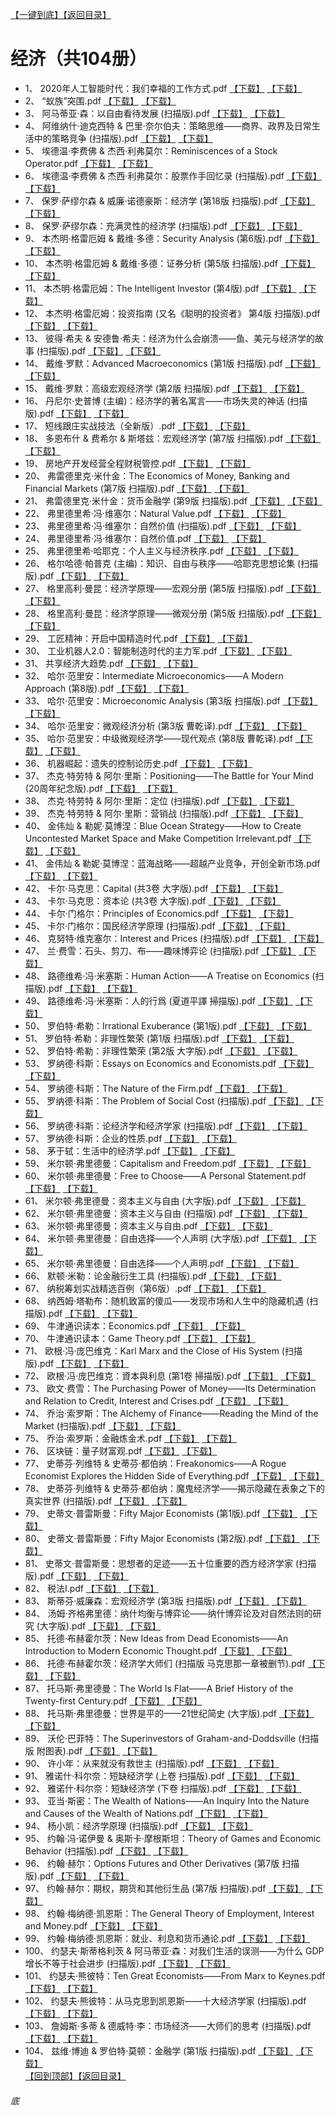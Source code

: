 [【一键到底】](#底)[【返回目录】](/README.md)
# 经济（共104册）
*	1、	2020年人工智能时代：我们幸福的工作方式.pdf	[【下载】](https://474b.com/file/25713053-435949483)	[【下载】](http://search.dangdang.com/?key=%2020年人工智能时代：我们幸福的工作方式%&act=input)
*	2、	“蚁族”突围.pdf	[【下载】](https://474b.com/file/25713053-435949478)	[【下载】](http://search.dangdang.com/?key=%“蚁族”突围%&act=input)
*	3、	阿马蒂亚·森：以自由看待发展 (扫描版).pdf	[【下载】](https://474b.com/file/25713053-435949496)	[【下载】](http://search.dangdang.com/?key=%阿马蒂亚·森：以自由看待发展扫描版%&act=input)
*	4、	阿维纳什·迪克西特 & 巴里·奈尔伯夫：策略思维——商界、政界及日常生活中的策略竞争 (扫描版).pdf	[【下载】](https://474b.com/file/25713053-435949516)	[【下载】](http://search.dangdang.com/?key=%阿维纳什·迪克西特&巴里·奈尔伯夫：策略思维——商界、政界及日常生活中的策略竞争扫描版%&act=input)
*	5、	埃德温·李费佛 & 杰西·利弗莫尔：Reminiscences of a Stock Operator.pdf	[【下载】](https://474b.com/file/25713053-435949520)	[【下载】](http://search.dangdang.com/?key=%埃德温·李费佛&杰西·利弗莫尔：ReminiscencesofaStockOperator%&act=input)
*	6、	埃德温·李费佛 & 杰西·利弗莫尔：股票作手回忆录 (扫描版).pdf	[【下载】](https://474b.com/file/25713053-435949530)	[【下载】](http://search.dangdang.com/?key=%埃德温·李费佛&杰西·利弗莫尔：股票作手回忆录扫描版%&act=input)
*	7、	保罗·萨缪尔森 & 威廉·诺德豪斯：经济学 (第18版 扫描版).pdf	[【下载】](https://474b.com/file/25713053-435949558)	[【下载】](http://search.dangdang.com/?key=%保罗·萨缪尔森&威廉·诺德豪斯：经济学第18版扫描版%&act=input)
*	8、	保罗·萨缪尔森：充满灵性的经济学 (扫描版).pdf	[【下载】](https://474b.com/file/25713053-435949565)	[【下载】](http://search.dangdang.com/?key=%保罗·萨缪尔森：充满灵性的经济学扫描版%&act=input)
*	9、	本杰明·格雷厄姆 & 戴维·多德：Security Analysis (第6版).pdf	[【下载】](https://474b.com/file/25713053-435949573)	[【下载】](http://search.dangdang.com/?key=%本杰明·格雷厄姆&戴维·多德：SecurityAnalysis第6版%&act=input)
*	10、	本杰明·格雷厄姆 & 戴维·多德：证券分析 (第5版 扫描版).pdf	[【下载】](https://474b.com/file/25713053-435949595)	[【下载】](http://search.dangdang.com/?key=%本杰明·格雷厄姆&戴维·多德：证券分析第5版扫描版%&act=input)
*	11、	本杰明·格雷厄姆：The Intelligent Investor (第4版).pdf	[【下载】](https://474b.com/file/25713053-435949604)	[【下载】](http://search.dangdang.com/?key=%本杰明·格雷厄姆：TheIntelligentInvestor第4版%&act=input)
*	12、	本杰明·格雷厄姆：投资指南 (又名《聪明的投资者》 第4版 扫描版).pdf	[【下载】](https://474b.com/file/25713053-435949617)	[【下载】](http://search.dangdang.com/?key=%本杰明·格雷厄姆：投资指南又名《聪明的投资者》第4版扫描版%&act=input)
*	13、	彼得·希夫 & 安德鲁·希夫：经济为什么会崩溃——鱼、美元与经济学的故事 (扫描版).pdf	[【下载】](https://474b.com/file/25713053-435949637)	[【下载】](http://search.dangdang.com/?key=%彼得·希夫&安德鲁·希夫：经济为什么会崩溃——鱼、美元与经济学的故事扫描版%&act=input)
*	14、	戴维·罗默：Advanced Macroeconomics (第1版 扫描版).pdf	[【下载】](https://474b.com/file/25713053-435949684)	[【下载】](http://search.dangdang.com/?key=%戴维·罗默：AdvancedMacroeconomics第1版扫描版%&act=input)
*	15、	戴维·罗默：高级宏观经济学 (第2版 扫描版).pdf	[【下载】](https://474b.com/file/25713053-435949718)	[【下载】](http://search.dangdang.com/?key=%戴维·罗默：高级宏观经济学第2版扫描版%&act=input)
*	16、	丹尼尔·史普博 (主编)：经济学的著名寓言——市场失灵的神话 (扫描版).pdf	[【下载】](https://474b.com/file/25713053-435949737)	[【下载】](http://search.dangdang.com/?key=%丹尼尔·史普博主编：经济学的著名寓言——市场失灵的神话扫描版%&act=input)
*	17、	短线跟庄实战技法（全新版）.pdf	[【下载】](https://474b.com/file/25713053-435949762)	[【下载】](http://search.dangdang.com/?key=%短线跟庄实战技法全新版%&act=input)
*	18、	多恩布什 & 费希尔 & 斯塔兹：宏观经济学 (第7版 扫描版).pdf	[【下载】](https://474b.com/file/25713053-435949792)	[【下载】](http://search.dangdang.com/?key=%多恩布什&费希尔&斯塔兹：宏观经济学第7版扫描版%&act=input)
*	19、	房地产开发经营全程财税管控.pdf	[【下载】](https://474b.com/file/25713053-435949803)	[【下载】](http://search.dangdang.com/?key=%房地产开发经营全程财税管控%&act=input)
*	20、	弗雷德里克·米什金：The Economics of Money, Banking and Financial Markets (第7版 扫描版).pdf	[【下载】](https://474b.com/file/25713053-435949817)	[【下载】](http://search.dangdang.com/?key=%弗雷德里克·米什金：TheEconomicsofMoney,BankingandFinancialMarkets第7版扫描版%&act=input)
*	21、	弗雷德里克·米什金：货币金融学 (第9版 扫描版).pdf	[【下载】](https://474b.com/file/25713053-435949893)	[【下载】](http://search.dangdang.com/?key=%弗雷德里克·米什金：货币金融学第9版扫描版%&act=input)
*	22、	弗里德里希·冯·维塞尔：Natural Value.pdf	[【下载】](https://474b.com/file/25713053-435949895)	[【下载】](http://search.dangdang.com/?key=%弗里德里希·冯·维塞尔：NaturalValue%&act=input)
*	23、	弗里德里希·冯·维塞尔：自然价值 (扫描版).pdf	[【下载】](https://474b.com/file/25713053-435949924)	[【下载】](http://search.dangdang.com/?key=%弗里德里希·冯·维塞尔：自然价值扫描版%&act=input)
*	24、	弗里德里希·冯·维塞尔：自然价值.pdf	[【下载】](https://474b.com/file/25713053-435949928)	[【下载】](http://search.dangdang.com/?key=%弗里德里希·冯·维塞尔：自然价值%&act=input)
*	25、	弗里德里希·哈耶克：个人主义与经济秩序.pdf	[【下载】](https://474b.com/file/25713053-435949936)	[【下载】](http://search.dangdang.com/?key=%弗里德里希·哈耶克：个人主义与经济秩序%&act=input)
*	26、	格尔哈德·帕普克 (主编)：知识、自由与秩序——哈耶克思想论集 (扫描版).pdf	[【下载】](https://474b.com/file/25713053-435949942)	[【下载】](http://search.dangdang.com/?key=%格尔哈德·帕普克主编：知识、自由与秩序——哈耶克思想论集扫描版%&act=input)
*	27、	格里高利·曼昆：经济学原理——宏观分册 (第5版 扫描版).pdf	[【下载】](https://474b.com/file/25713053-435949988)	[【下载】](http://search.dangdang.com/?key=%格里高利·曼昆：经济学原理——宏观分册第5版扫描版%&act=input)
*	28、	格里高利·曼昆：经济学原理——微观分册 (第5版 扫描版).pdf	[【下载】](https://474b.com/file/25713053-435950040)	[【下载】](http://search.dangdang.com/?key=%格里高利·曼昆：经济学原理——微观分册第5版扫描版%&act=input)
*	29、	工匠精神：开启中国精造时代.pdf	[【下载】](https://474b.com/file/25713053-435950055)	[【下载】](http://search.dangdang.com/?key=%工匠精神：开启中国精造时代%&act=input)
*	30、	工业机器人2.0：智能制造时代的主力军.pdf	[【下载】](https://474b.com/file/25713053-435950102)	[【下载】](http://search.dangdang.com/?key=%工业机器人2.0：智能制造时代的主力军%&act=input)
*	31、	共享经济大趋势.pdf	[【下载】](https://474b.com/file/25713053-435950131)	[【下载】](http://search.dangdang.com/?key=%共享经济大趋势%&act=input)
*	32、	哈尔·范里安：Intermediate Microeconomics——A Modern Approach (第8版).pdf	[【下载】](https://474b.com/file/25713053-435950132)	[【下载】](http://search.dangdang.com/?key=%哈尔·范里安：IntermediateMicroeconomics——AModernApproach第8版%&act=input)
*	33、	哈尔·范里安：Microeconomic Analysis (第3版 扫描版).pdf	[【下载】](https://474b.com/file/25713053-435950152)	[【下载】](http://search.dangdang.com/?key=%哈尔·范里安：MicroeconomicAnalysis第3版扫描版%&act=input)
*	34、	哈尔·范里安：微观经济分析 (第3版 曹乾译).pdf	[【下载】](https://474b.com/file/25713053-435950162)	[【下载】](http://search.dangdang.com/?key=%哈尔·范里安：微观经济分析第3版曹乾译%&act=input)
*	35、	哈尔·范里安：中级微观经济学——现代观点 (第8版 曹乾译).pdf	[【下载】](https://474b.com/file/25713053-435950174)	[【下载】](http://search.dangdang.com/?key=%哈尔·范里安：中级微观经济学——现代观点第8版曹乾译%&act=input)
*	36、	机器崛起：遗失的控制论历史.pdf	[【下载】](https://474b.com/file/25713053-435950214)	[【下载】](http://search.dangdang.com/?key=%机器崛起：遗失的控制论历史%&act=input)
*	37、	杰克·特劳特 & 阿尔·里斯：Positioning——The Battle for Your Mind (20周年纪念版).pdf	[【下载】](https://474b.com/file/25713053-435950220)	[【下载】](http://search.dangdang.com/?key=%杰克·特劳特&阿尔·里斯：Positioning——TheBattleforYourMind20周年纪念版%&act=input)
*	38、	杰克·特劳特 & 阿尔·里斯：定位 (扫描版).pdf	[【下载】](https://474b.com/file/25713053-435950234)	[【下载】](http://search.dangdang.com/?key=%杰克·特劳特&阿尔·里斯：定位扫描版%&act=input)
*	39、	杰克·特劳特 & 阿尔·里斯：营销战 (扫描版).pdf	[【下载】](https://474b.com/file/25713053-435950244)	[【下载】](http://search.dangdang.com/?key=%杰克·特劳特&阿尔·里斯：营销战扫描版%&act=input)
*	40、	金伟灿 & 勒妮·莫博涅：Blue Ocean Strategy——How to Create Uncontested Market Space and Make Competition Irrelevant.pdf	[【下载】](https://474b.com/file/25713053-435950248)	[【下载】](http://search.dangdang.com/?key=%金伟灿&勒妮·莫博涅：BlueOceanStrategy——HowtoCreateUncontestedMarketSpaceandMakeCompetitionIrrelevant%&act=input)
*	41、	金伟灿 & 勒妮·莫博涅：蓝海战略——超越产业竞争，开创全新市场.pdf	[【下载】](https://474b.com/file/25713053-435950253)	[【下载】](http://search.dangdang.com/?key=%金伟灿&勒妮·莫博涅：蓝海战略——超越产业竞争，开创全新市场%&act=input)
*	42、	卡尔·马克思：Capital (共3卷 大字版).pdf	[【下载】](https://474b.com/file/25713053-435950258)	[【下载】](http://search.dangdang.com/?key=%卡尔·马克思：Capital共3卷大字版%&act=input)
*	43、	卡尔·马克思：资本论 (共3卷 大字版).pdf	[【下载】](https://474b.com/file/25713053-435950274)	[【下载】](http://search.dangdang.com/?key=%卡尔·马克思：资本论共3卷大字版%&act=input)
*	44、	卡尔·门格尔：Principles of Economics.pdf	[【下载】](https://474b.com/file/25713053-435950278)	[【下载】](http://search.dangdang.com/?key=%卡尔·门格尔：PrinciplesofEconomics%&act=input)
*	45、	卡尔·门格尔：国民经济学原理 (扫描版).pdf	[【下载】](https://474b.com/file/25713053-435950286)	[【下载】](http://search.dangdang.com/?key=%卡尔·门格尔：国民经济学原理扫描版%&act=input)
*	46、	克努特·维克塞尔：Interest and Prices (扫描版).pdf	[【下载】](https://474b.com/file/25713053-435950299)	[【下载】](http://search.dangdang.com/?key=%克努特·维克塞尔：InterestandPrices扫描版%&act=input)
*	47、	兰·费雪：石头、剪刀、布——趣味博弈论 (扫描版).pdf	[【下载】](https://474b.com/file/25713053-435950315)	[【下载】](http://search.dangdang.com/?key=%兰·费雪：石头、剪刀、布——趣味博弈论扫描版%&act=input)
*	48、	路德维希·冯·米塞斯：Human Action——A Treatise on Economics (扫描版).pdf	[【下载】](https://474b.com/file/25713053-435950368)	[【下载】](http://search.dangdang.com/?key=%路德维希·冯·米塞斯：HumanAction——ATreatiseonEconomics扫描版%&act=input)
*	49、	路德维希·冯·米塞斯：人的行爲 (夏道平譯 掃描版).pdf	[【下载】](https://474b.com/file/25713053-435950434)	[【下载】](http://search.dangdang.com/?key=%路德维希·冯·米塞斯：人的行爲夏道平譯掃描版%&act=input)
*	50、	罗伯特·希勒：Irrational Exuberance (第1版).pdf	[【下载】](https://474b.com/file/25713053-435950437)	[【下载】](http://search.dangdang.com/?key=%罗伯特·希勒：IrrationalExuberance第1版%&act=input)
*	51、	罗伯特·希勒：非理性繁荣 (第1版 扫描版).pdf	[【下载】](https://474b.com/file/25713053-435950451)	[【下载】](http://search.dangdang.com/?key=%罗伯特·希勒：非理性繁荣第1版扫描版%&act=input)
*	52、	罗伯特·希勒：非理性繁荣 (第2版 大字版).pdf	[【下载】](https://474b.com/file/25713053-435950458)	[【下载】](http://search.dangdang.com/?key=%罗伯特·希勒：非理性繁荣第2版大字版%&act=input)
*	53、	罗纳德·科斯：Essays on Economics and Economists.pdf	[【下载】](https://474b.com/file/25713053-435950469)	[【下载】](http://search.dangdang.com/?key=%罗纳德·科斯：EssaysonEconomicsandEconomists%&act=input)
*	54、	罗纳德·科斯：The Nature of the Firm.pdf	[【下载】](https://474b.com/file/25713053-435950471)	[【下载】](http://search.dangdang.com/?key=%罗纳德·科斯：TheNatureoftheFirm%&act=input)
*	55、	罗纳德·科斯：The Problem of Social Cost (扫描版).pdf	[【下载】](https://474b.com/file/25713053-435950479)	[【下载】](http://search.dangdang.com/?key=%罗纳德·科斯：TheProblemofSocialCost扫描版%&act=input)
*	56、	罗纳德·科斯：论经济学和经济学家 (扫描版).pdf	[【下载】](https://474b.com/file/25713053-435950510)	[【下载】](http://search.dangdang.com/?key=%罗纳德·科斯：论经济学和经济学家扫描版%&act=input)
*	57、	罗纳德·科斯：企业的性质.pdf	[【下载】](https://474b.com/file/25713053-435950511)	[【下载】](http://search.dangdang.com/?key=%罗纳德·科斯：企业的性质%&act=input)
*	58、	茅于轼：生活中的经济学.pdf	[【下载】](https://474b.com/file/25713053-435950513)	[【下载】](http://search.dangdang.com/?key=%茅于轼：生活中的经济学%&act=input)
*	59、	米尔顿·弗里德曼：Capitalism and Freedom.pdf	[【下载】](https://474b.com/file/25713053-435950518)	[【下载】](http://search.dangdang.com/?key=%米尔顿·弗里德曼：CapitalismandFreedom%&act=input)
*	60、	米尔顿·弗里德曼：Free to Choose——A Personal Statement.pdf	[【下载】](https://474b.com/file/25713053-435950523)	[【下载】](http://search.dangdang.com/?key=%米尔顿·弗里德曼：FreetoChoose——APersonalStatement%&act=input)
*	61、	米尔顿·弗里德曼：资本主义与自由 (大字版).pdf	[【下载】](https://474b.com/file/25713053-435950525)	[【下载】](http://search.dangdang.com/?key=%米尔顿·弗里德曼：资本主义与自由大字版%&act=input)
*	62、	米尔顿·弗里德曼：资本主义与自由 (扫描版).pdf	[【下载】](https://474b.com/file/25713053-435950544)	[【下载】](http://search.dangdang.com/?key=%米尔顿·弗里德曼：资本主义与自由扫描版%&act=input)
*	63、	米尔顿·弗里德曼：资本主义与自由.pdf	[【下载】](https://474b.com/file/25713053-435950548)	[【下载】](http://search.dangdang.com/?key=%米尔顿·弗里德曼：资本主义与自由%&act=input)
*	64、	米尔顿·弗里德曼：自由选择——个人声明 (大字版).pdf	[【下载】](https://474b.com/file/25713053-435950553)	[【下载】](http://search.dangdang.com/?key=%米尔顿·弗里德曼：自由选择——个人声明大字版%&act=input)
*	65、	米尔顿·弗里德曼：自由选择——个人声明.pdf	[【下载】](https://474b.com/file/25713053-435950558)	[【下载】](http://search.dangdang.com/?key=%米尔顿·弗里德曼：自由选择——个人声明%&act=input)
*	66、	默顿·米勒：论金融衍生工具 (扫描版).pdf	[【下载】](https://474b.com/file/25713053-435950563)	[【下载】](http://search.dangdang.com/?key=%默顿·米勒：论金融衍生工具扫描版%&act=input)
*	67、	纳税筹划实战精选百例（第6版）.pdf	[【下载】](https://474b.com/file/25713053-435950576)	[【下载】](http://search.dangdang.com/?key=%纳税筹划实战精选百例第6版%&act=input)
*	68、	纳西姆·塔勒布：随机致富的傻瓜——发现市场和人生中的隐藏机遇 (扫描版).pdf	[【下载】](https://474b.com/file/25713053-435950613)	[【下载】](http://search.dangdang.com/?key=%纳西姆·塔勒布：随机致富的傻瓜——发现市场和人生中的隐藏机遇扫描版%&act=input)
*	69、	牛津通识读本：Economics.pdf	[【下载】](https://474b.com/file/25713053-435950623)	[【下载】](http://search.dangdang.com/?key=%牛津通识读本：Economics%&act=input)
*	70、	牛津通识读本：Game Theory.pdf	[【下载】](https://474b.com/file/25713053-435950634)	[【下载】](http://search.dangdang.com/?key=%牛津通识读本：GameTheory%&act=input)
*	71、	欧根·冯·庞巴维克：Karl Marx and the Close of His System (扫描版).pdf	[【下载】](https://474b.com/file/25713053-435950651)	[【下载】](http://search.dangdang.com/?key=%欧根·冯·庞巴维克：KarlMarxandtheCloseofHisSystem扫描版%&act=input)
*	72、	欧根·冯·庞巴维克：資本與利息 (第1卷 掃描版).pdf	[【下载】](https://474b.com/file/25713053-435950676)	[【下载】](http://search.dangdang.com/?key=%欧根·冯·庞巴维克：資本與利息第1卷掃描版%&act=input)
*	73、	欧文·费雪：The Purchasing Power of Money——Its Determination and Relation to Credit, Interest and Crises.pdf	[【下载】](https://474b.com/file/25713053-435950695)	[【下载】](http://search.dangdang.com/?key=%欧文·费雪：ThePurchasingPowerofMoney——ItsDeterminationandRelationtoCredit,InterestandCrises%&act=input)
*	74、	乔治·索罗斯：The Alchemy of Finance——Reading the Mind of the Market (扫描版).pdf	[【下载】](https://474b.com/file/25713053-435950742)	[【下载】](http://search.dangdang.com/?key=%乔治·索罗斯：TheAlchemyofFinance——ReadingtheMindoftheMarket扫描版%&act=input)
*	75、	乔治·索罗斯：金融炼金术.pdf	[【下载】](https://474b.com/file/25713053-435950746)	[【下载】](http://search.dangdang.com/?key=%乔治·索罗斯：金融炼金术%&act=input)
*	76、	区块链：量子财富观.pdf	[【下载】](https://474b.com/file/25713053-435950766)	[【下载】](http://search.dangdang.com/?key=%区块链：量子财富观%&act=input)
*	77、	史蒂芬·列维特 & 史蒂芬·都伯纳：Freakonomics——A Rogue Economist Explores the Hidden Side of Everything.pdf	[【下载】](https://474b.com/file/25713053-435950779)	[【下载】](http://search.dangdang.com/?key=%史蒂芬·列维特&史蒂芬·都伯纳：Freakonomics——ARogueEconomistExplorestheHiddenSideofEverything%&act=input)
*	78、	史蒂芬·列维特 & 史蒂芬·都伯纳：魔鬼经济学——揭示隐藏在表象之下的真实世界 (扫描版).pdf	[【下载】](https://474b.com/file/25713053-435950829)	[【下载】](http://search.dangdang.com/?key=%史蒂芬·列维特&史蒂芬·都伯纳：魔鬼经济学——揭示隐藏在表象之下的真实世界扫描版%&act=input)
*	79、	史蒂文·普雷斯曼：Fifty Major Economists (第1版).pdf	[【下载】](https://474b.com/file/25713053-435950836)	[【下载】](http://search.dangdang.com/?key=%史蒂文·普雷斯曼：FiftyMajorEconomists第1版%&act=input)
*	80、	史蒂文·普雷斯曼：Fifty Major Economists (第2版).pdf	[【下载】](https://474b.com/file/25713053-435950841)	[【下载】](http://search.dangdang.com/?key=%史蒂文·普雷斯曼：FiftyMajorEconomists第2版%&act=input)
*	81、	史蒂文·普雷斯曼：思想者的足迹——五十位重要的西方经济学家 (扫描版).pdf	[【下载】](https://474b.com/file/25713053-435950855)	[【下载】](http://search.dangdang.com/?key=%史蒂文·普雷斯曼：思想者的足迹——五十位重要的西方经济学家扫描版%&act=input)
*	82、	税法Ⅰ.pdf	[【下载】](https://474b.com/file/25713053-435950862)	[【下载】](http://search.dangdang.com/?key=%税法Ⅰ%&act=input)
*	83、	斯蒂芬·威廉森：宏观经济学 (第3版 扫描版).pdf	[【下载】](https://474b.com/file/25713053-435951059)	[【下载】](http://search.dangdang.com/?key=%斯蒂芬·威廉森：宏观经济学第3版扫描版%&act=input)
*	84、	汤姆·齐格弗里德：纳什均衡与博弈论——纳什博弈论及对自然法则的研究 (大字版).pdf	[【下载】](https://474b.com/file/25713053-435951063)	[【下载】](http://search.dangdang.com/?key=%汤姆·齐格弗里德：纳什均衡与博弈论——纳什博弈论及对自然法则的研究大字版%&act=input)
*	85、	托德·布赫霍尔茨：New Ideas from Dead Economists——An Introduction to Modern Economic Thought.pdf	[【下载】](https://474b.com/file/25713053-435951068)	[【下载】](http://search.dangdang.com/?key=%托德·布赫霍尔茨：NewIdeasfromDeadEconomists——AnIntroductiontoModernEconomicThought%&act=input)
*	86、	托德·布赫霍尔茨：经济学大师们 (扫描版 马克思那一章被删节).pdf	[【下载】](https://474b.com/file/25713053-435951112)	[【下载】](http://search.dangdang.com/?key=%托德·布赫霍尔茨：经济学大师们扫描版马克思那一章被删节%&act=input)
*	87、	托马斯·弗里德曼：The World Is Flat——A Brief History of the Twenty-first Century.pdf	[【下载】](https://474b.com/file/25713053-435951115)	[【下载】](http://search.dangdang.com/?key=%托马斯·弗里德曼：TheWorldIsFlat——ABriefHistoryoftheTwenty-firstCentury%&act=input)
*	88、	托马斯·弗里德曼：世界是平的——21世纪简史 (大字版).pdf	[【下载】](https://474b.com/file/25713053-435951123)	[【下载】](http://search.dangdang.com/?key=%托马斯·弗里德曼：世界是平的——21世纪简史大字版%&act=input)
*	89、	沃伦·巴菲特：The Superinvestors of Graham-and-Doddsville (扫描版 附图表).pdf	[【下载】](https://474b.com/file/25713053-435951131)	[【下载】](http://search.dangdang.com/?key=%沃伦·巴菲特：TheSuperinvestorsofGraham-and-Doddsville扫描版附图表%&act=input)
*	90、	许小年：从来就没有救世主 (扫描版).pdf	[【下载】](https://474b.com/file/25713053-435951154)	[【下载】](http://search.dangdang.com/?key=%许小年：从来就没有救世主扫描版%&act=input)
*	91、	雅诺什·科尔奈：短缺经济学 (上卷 扫描版).pdf	[【下载】](https://474b.com/file/25713053-435951170)	[【下载】](http://search.dangdang.com/?key=%雅诺什·科尔奈：短缺经济学上卷扫描版%&act=input)
*	92、	雅诺什·科尔奈：短缺经济学 (下卷 扫描版).pdf	[【下载】](https://474b.com/file/25713053-435951192)	[【下载】](http://search.dangdang.com/?key=%雅诺什·科尔奈：短缺经济学下卷扫描版%&act=input)
*	93、	亚当·斯密：The Wealth of Nations——An Inquiry Into the Nature and Causes of the Wealth of Nations.pdf	[【下载】](https://474b.com/file/25713053-435951210)	[【下载】](http://search.dangdang.com/?key=%亚当·斯密：TheWealthofNations——AnInquiryIntotheNatureandCausesoftheWealthofNations%&act=input)
*	94、	杨小凯：经济学原理 (扫描版).pdf	[【下载】](https://474b.com/file/25713053-435951254)	[【下载】](http://search.dangdang.com/?key=%杨小凯：经济学原理扫描版%&act=input)
*	95、	约翰·冯·诺伊曼 & 奥斯卡·摩根斯坦：Theory of Games and Economic Behavior (扫描版).pdf	[【下载】](https://474b.com/file/25713053-435951319)	[【下载】](http://search.dangdang.com/?key=%约翰·冯·诺伊曼&奥斯卡·摩根斯坦：TheoryofGamesandEconomicBehavior扫描版%&act=input)
*	96、	约翰·赫尔：Options Futures and Other Derivatives (第7版 扫描版).pdf	[【下载】](https://474b.com/file/25713053-435951355)	[【下载】](http://search.dangdang.com/?key=%约翰·赫尔：OptionsFuturesandOtherDerivatives第7版扫描版%&act=input)
*	97、	约翰·赫尔：期权，期货和其他衍生品 (第7版 扫描版).pdf	[【下载】](https://474b.com/file/25713053-435951386)	[【下载】](http://search.dangdang.com/?key=%约翰·赫尔：期权，期货和其他衍生品第7版扫描版%&act=input)
*	98、	约翰·梅纳德·凯恩斯：The General Theory of Employment, Interest and Money.pdf	[【下载】](https://474b.com/file/25713053-435951390)	[【下载】](http://search.dangdang.com/?key=%约翰·梅纳德·凯恩斯：TheGeneralTheoryofEmployment,InterestandMoney%&act=input)
*	99、	约翰·梅纳德·凯恩斯：就业、利息和货币通论.pdf	[【下载】](https://474b.com/file/25713053-435951395)	[【下载】](http://search.dangdang.com/?key=%约翰·梅纳德·凯恩斯：就业、利息和货币通论%&act=input)
*	100、	约瑟夫·斯蒂格利茨 & 阿马蒂亚·森：对我们生活的误测——为什么 GDP 增长不等于社会进步 (扫描版).pdf	[【下载】](https://474b.com/file/25713053-435951439)	[【下载】](http://search.dangdang.com/?key=%约瑟夫·斯蒂格利茨&阿马蒂亚·森：对我们生活的误测——为什么GDP增长不等于社会进步扫描版%&act=input)
*	101、	约瑟夫·熊彼特：Ten Great Economists——From Marx to Keynes.pdf	[【下载】](https://474b.com/file/25713053-435951443)	[【下载】](http://search.dangdang.com/?key=%约瑟夫·熊彼特：TenGreatEconomists——FromMarxtoKeynes%&act=input)
*	102、	约瑟夫·熊彼特：从马克思到凯恩斯——十大经济学家 (扫描版).pdf	[【下载】](https://474b.com/file/25713053-435951451)	[【下载】](http://search.dangdang.com/?key=%约瑟夫·熊彼特：从马克思到凯恩斯——十大经济学家扫描版%&act=input)
*	103、	詹姆斯·多蒂 & 德威特·李：市场经济——大师们的思考 (扫描版).pdf	[【下载】](https://474b.com/file/25713053-435951473)	[【下载】](http://search.dangdang.com/?key=%詹姆斯·多蒂&德威特·李：市场经济——大师们的思考扫描版%&act=input)
*	104、	兹维·博迪 & 罗伯特·莫顿：金融学 (第1版 扫描版).pdf	[【下载】](https://474b.com/file/25713053-435951490)	[【下载】](http://search.dangdang.com/?key=%兹维·博迪&罗伯特·莫顿：金融学第1版扫描版%&act=input)
<br>[【回到顶部】](#readme)[【返回目录】](/README.md)
###### 底
